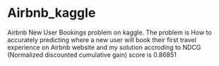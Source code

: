 # Airbnb_kaggle
Airbnb New User Bookings problem on kaggle.
The problem is How to accurately predicting where a new user will book their first travel experience on Airbnb website and my solution accroding to NDCG (Normalized discounted cumulative gain) score is 0.86851

